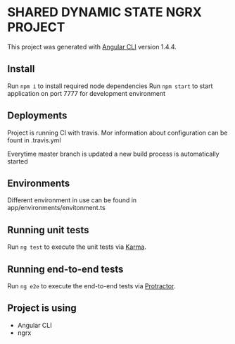 # SHARED DYNAMIC STATE NGRX PROJECT

This project was generated with [Angular CLI](https://github.com/angular/angular-cli) version 1.4.4.

## Install

Run `npm i`  to install required node dependencies
Run `npm start`  to start application on port 7777 for development environment

## Deployments

Project is running CI with travis. Mor information about configuration can be fount in .travis.yml

Everytime master branch is updated a new build process is automatically started


## Environments 
Different environment in use can be found in app/environments/envitonment.ts

## Running unit tests

Run `ng test` to execute the unit tests via [Karma](https://karma-runner.github.io).

## Running end-to-end tests

Run `ng e2e` to execute the end-to-end tests via [Protractor](http://www.protractortest.org/).

## Project is using

* Angular CLI
* ngrx